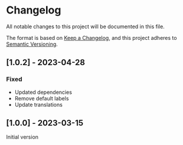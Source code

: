 # Changelog
All notable changes to this project will be documented in this file.

The format is based on [Keep a Changelog](https://keepachangelog.com/en/1.0.0/),
and this project adheres to [Semantic Versioning](https://semver.org/spec/v2.0.0.html).

## [1.0.2] - 2023-04-28

### Fixed
 - Updated dependencies
 - Remove default labels
 - Update translations

## [1.0.0] - 2023-03-15
Initial version
